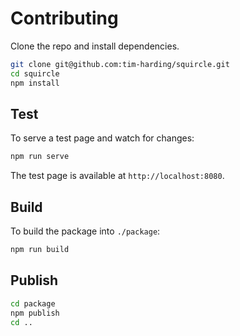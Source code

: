 # Contributing

Clone the repo and install dependencies.

```sh
git clone git@github.com:tim-harding/squircle.git
cd squircle
npm install
```

## Test

To serve a test page and watch for changes:

```sh
npm run serve
```

The test page is available at `http://localhost:8080`.

## Build

To build the package into `./package`:

```sh
npm run build
```

## Publish

```sh
cd package
npm publish
cd ..
```
